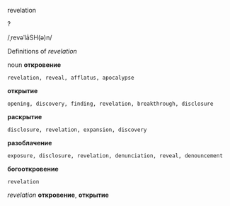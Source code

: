revelation

?

/ˌrevəˈlāSH(ə)n/

Definitions of _revelation_

noun
**откровение**

    revelation, reveal, afflatus, apocalypse
**открытие**

    opening, discovery, finding, revelation, breakthrough, disclosure
**раскрытие**

    disclosure, revelation, expansion, discovery
**разоблачение**

    exposure, disclosure, revelation, denunciation, reveal, denouncement
**богооткровение**

    revelation

_revelation_
**откровение**, **открытие**
